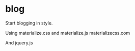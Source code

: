 # blog

Start blogging in style.

Using materialize.css and materialize.js
materializecss.com

And jquery.js
